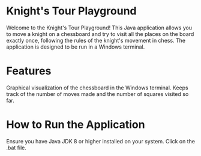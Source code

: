 # Knight's Tour Playground
Welcome to the Knight's Tour Playground! This Java application allows you to move a knight on a chessboard and try to visit all the places on the board exactly once, following the rules of the knight's movement in chess. The application is designed to be run in a Windows terminal.

# Features
Graphical visualization of the chessboard in the Windows terminal.
Keeps track of the number of moves made and the number of squares visited so far.

# How to Run the Application
Ensure you have Java JDK 8 or higher installed on your system.
Click on the .bat file.
